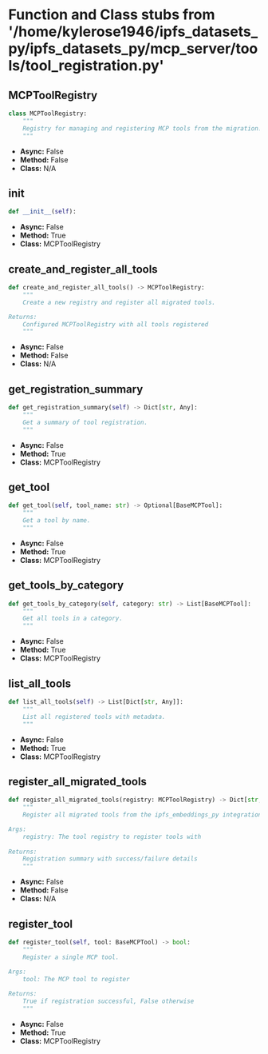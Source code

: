 # Function and Class stubs from '/home/kylerose1946/ipfs_datasets_py/ipfs_datasets_py/mcp_server/tools/tool_registration.py'

## MCPToolRegistry

```python
class MCPToolRegistry:
    """
    Registry for managing and registering MCP tools from the migration.
    """
```
* **Async:** False
* **Method:** False
* **Class:** N/A

## __init__

```python
def __init__(self):
```
* **Async:** False
* **Method:** True
* **Class:** MCPToolRegistry

## create_and_register_all_tools

```python
def create_and_register_all_tools() -> MCPToolRegistry:
    """
    Create a new registry and register all migrated tools.

Returns:
    Configured MCPToolRegistry with all tools registered
    """
```
* **Async:** False
* **Method:** False
* **Class:** N/A

## get_registration_summary

```python
def get_registration_summary(self) -> Dict[str, Any]:
    """
    Get a summary of tool registration.
    """
```
* **Async:** False
* **Method:** True
* **Class:** MCPToolRegistry

## get_tool

```python
def get_tool(self, tool_name: str) -> Optional[BaseMCPTool]:
    """
    Get a tool by name.
    """
```
* **Async:** False
* **Method:** True
* **Class:** MCPToolRegistry

## get_tools_by_category

```python
def get_tools_by_category(self, category: str) -> List[BaseMCPTool]:
    """
    Get all tools in a category.
    """
```
* **Async:** False
* **Method:** True
* **Class:** MCPToolRegistry

## list_all_tools

```python
def list_all_tools(self) -> List[Dict[str, Any]]:
    """
    List all registered tools with metadata.
    """
```
* **Async:** False
* **Method:** True
* **Class:** MCPToolRegistry

## register_all_migrated_tools

```python
def register_all_migrated_tools(registry: MCPToolRegistry) -> Dict[str, Any]:
    """
    Register all migrated tools from the ipfs_embeddings_py integration.

Args:
    registry: The tool registry to register tools with
    
Returns:
    Registration summary with success/failure details
    """
```
* **Async:** False
* **Method:** False
* **Class:** N/A

## register_tool

```python
def register_tool(self, tool: BaseMCPTool) -> bool:
    """
    Register a single MCP tool.

Args:
    tool: The MCP tool to register
    
Returns:
    True if registration successful, False otherwise
    """
```
* **Async:** False
* **Method:** True
* **Class:** MCPToolRegistry
